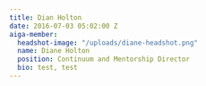 ```yaml
---
title: Dian Holton
date: 2016-07-03 05:02:00 Z
aiga-member:
  headshot-image: "/uploads/diane-headshot.png"
  name: Diane Holton
  position: Continuum and Mentorship Director
  bio: test, test
---
```


